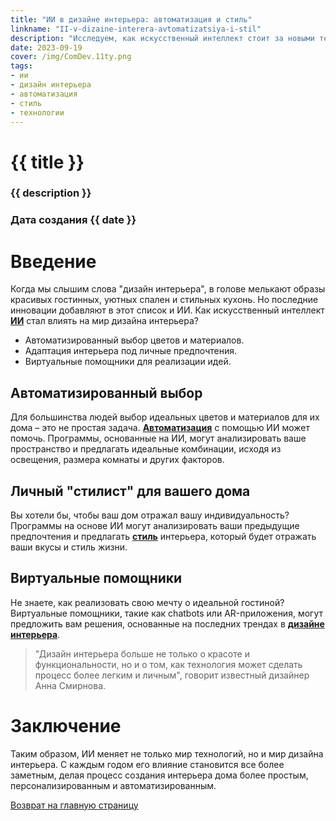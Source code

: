 ```yaml
---
title: "ИИ в дизайне интерьера: автоматизация и стиль"
linkname: "II-v-dizaine-interera-avtomatizatsiya-i-stil"
description: "Исследуем, как искусственный интеллект стоит за новыми тенденциями в дизайне интерьера и автоматизации."
date: 2023-09-19
cover: /img/ComDev.11ty.png
tags: 
- ии
- дизайн интерьера
- автоматизация
- стиль
- технологии
---
```


# {{ title }}
### {{ description }}
### Дата создания {{ date }}

# Введение

Когда мы слышим слова "дизайн интерьера", в голове мелькают образы красивых гостинных, уютных спален и стильных кухонь. Но последние инновации добавляют в этот список и ИИ. Как искусственный интеллект **[ИИ](/)** стал влиять на мир дизайна интерьера?

* Автоматизированный выбор цветов и материалов.
* Адаптация интерьера под личные предпочтения.
* Виртуальные помощники для реализации идей.

## Автоматизированный выбор

Для большинства людей выбор идеальных цветов и материалов для их дома – это не простая задача. **[Автоматизация](/)** с помощью ИИ может помочь. Программы, основанные на ИИ, могут анализировать ваше пространство и предлагать идеальные комбинации, исходя из освещения, размера комнаты и других факторов.

## Личный "стилист" для вашего дома

Вы хотели бы, чтобы ваш дом отражал вашу индивидуальность? Программы на основе ИИ могут анализировать ваши предыдущие предпочтения и предлагать **[стиль](/)** интерьера, который будет отражать ваши вкусы и стиль жизни.

## Виртуальные помощники

Не знаете, как реализовать свою мечту о идеальной гостиной? Виртуальные помощники, такие как chatbots или AR-приложения, могут предложить вам решения, основанные на последних трендах в **[дизайне интерьера](/)**.

> "Дизайн интерьера больше не только о красоте и функциональности, но и о том, как технология может сделать процесс более легким и личным", говорит известный дизайнер Анна Смирнова.

# Заключение

Таким образом, ИИ меняет не только мир технологий, но и мир дизайна интерьера. С каждым годом его влияние становится все более заметным, делая процесс создания интерьера дома более простым, персонализированным и автоматизированным.

[Возврат на главную страницу](/)
